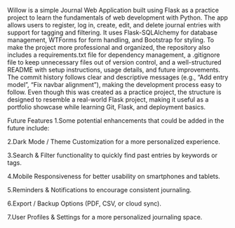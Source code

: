 Willow is a simple Journal Web Application built using Flask as a practice project to learn the fundamentals of web development with Python. The app allows users to register, log in, create, edit, and delete journal entries with support for tagging and filtering. It uses Flask-SQLAlchemy for database management, WTForms for form handling, and Bootstrap for styling. To make the project more professional and organized, the repository also includes a requirements.txt file for dependency management, a .gitignore file to keep unnecessary files out of version control, and a well-structured README with setup instructions, usage details, and future improvements. The commit history follows clear and descriptive messages (e.g., “Add entry model”, “Fix navbar alignment”), making the development process easy to follow. Even though this was created as a practice project, the structure is designed to resemble a real-world Flask project, making it useful as a portfolio showcase while learning Git, Flask, and deployment basics.

Future Features
1.Some potential enhancements that could be added in the future include:

2.Dark Mode / Theme Customization for a more personalized experience.

3.Search & Filter functionality to quickly find past entries by keywords or tags.

4.Mobile Responsiveness for better usability on smartphones and tablets.

5.Reminders & Notifications to encourage consistent journaling.

6.Export / Backup Options (PDF, CSV, or cloud sync).

7.User Profiles & Settings for a more personalized journaling space.
